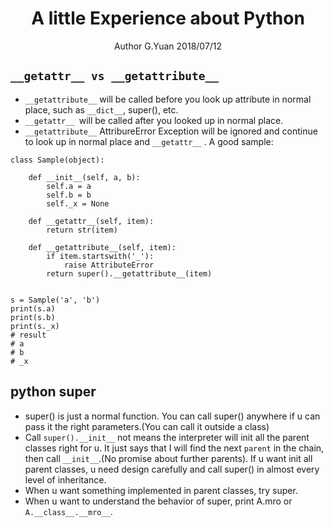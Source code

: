 
# <center>A little Experience about Python</center>
<center>Author G.Yuan 2018/07/12</center>

## `__getattr__ vs __getattribute__`
* `__getattribute__` will be called before you look up attribute in normal place, such as `__dict__`, super(), etc.
* `__getattr__ `will be called after you looked up in normal place.
* `__getattribute__`  AttribureError Exception will be ignored and continue to look up in normal place and `__getattr__` . A good sample:
```
class Sample(object):

    def __init__(self, a, b):
        self.a = a
        self.b = b
        self._x = None

    def __getattr__(self, item):
        return str(item)

    def __getattribute__(self, item):
        if item.startswith('_'):
            raise AttributeError
        return super().__getattribute__(item)


s = Sample('a', 'b')
print(s.a)
print(s.b)
print(s._x)
# result
# a
# b
# _x
```
    
## python super

 * super() is just a normal function. You can call super() anywhere if u can pass it the right parameters.(You can call it outside a class)
 *  Call `super().__init__` not means the interpreter will init all the parent classes right for u. It just says that I will find the next `parent` in the chain, then call `__init__`.(No promise about further parents). If u want init all parent classes, u need design carefully and call super() in almost every level of inheritance.
 * When u want something implemented in parent classes, try super.
 * When u want to understand the behavior of super, print A.mro or `A.__class__.__mro__`.
<!--stackedit_data:
eyJoaXN0b3J5IjpbMTgwMzk3OTU0MCwtNzQwMjc0NjUyLC03Nz
Y4MzU0ODEsMTkwMzUwMjYzOV19
-->